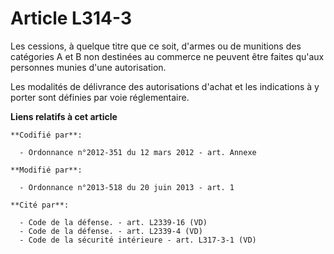 # Article L314-3

Les cessions, à quelque titre que ce soit, d'armes ou de munitions des catégories A et B  non destinées au commerce ne
peuvent être faites qu'aux personnes munies d'une autorisation.

Les modalités de délivrance des autorisations d'achat et les indications à y porter sont définies par voie réglementaire.

**Liens relatifs à cet article**

	**Codifié par**:

	  - Ordonnance n°2012-351 du 12 mars 2012 - art. Annexe

	**Modifié par**:

	  - Ordonnance n°2013-518 du 20 juin 2013 - art. 1

	**Cité par**:

	  - Code de la défense. - art. L2339-16 (VD)
	  - Code de la défense. - art. L2339-4 (VD)
	  - Code de la sécurité intérieure - art. L317-3-1 (VD)
